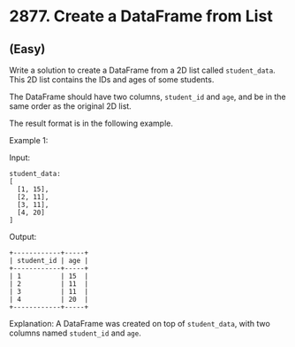 # 2877. Create a DataFrame from List
## (Easy)

Write a solution to create a DataFrame from a 2D list called `student_data`. This 2D list contains the IDs and ages of some students.

The DataFrame should have two columns, `student_id` and `age`, and be in the same order as the original 2D list.

The result format is in the following example.

 

Example 1:

Input:
```
student_data:
[
  [1, 15],
  [2, 11],
  [3, 11],
  [4, 20]
]
```
Output:
```
+------------+-----+
| student_id | age |
+------------+-----+
| 1          | 15  |
| 2          | 11  |
| 3          | 11  |
| 4          | 20  |
+------------+-----+
```
Explanation:
A DataFrame was created on top of `student_data`, with two columns named `student_id` and `age`.